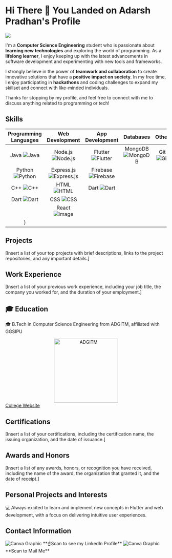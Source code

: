 # Hi There 👋 You Landed on **Adarsh Pradhan's** Profile

<img src="https://ziadoua.github.io/m3-Markdown-Badges/badges/Hacktoberfest2023/hacktoberfest20232.svg"/>

I'm a **Computer Science Engineering** student who is passionate about **learning new technologies** and exploring the world of programming. As a **lifelong learner**, I enjoy keeping up with the latest advancements in software development and experimenting with new tools and frameworks.

I strongly believe in the power of **teamwork and collaboration** to create innovative solutions that have a **positive impact on society**. In my free time, I enjoy participating in **hackathons** and coding challenges to expand my skillset and connect with like-minded individuals.

Thanks for stopping by my profile, and feel free to connect with me to discuss anything related to programming or tech!

## Skills

| Programming Languages | Web Development  | App Development | Databases  | Other |
| :---: | :---: | :---: | :---: | :---: |
| Java ![Java](https://img.icons8.com/color/48/000000/java-coffee-cup-logo--v1.png) | Node.js ![Node.js](https://img.icons8.com/color/48/000000/nodejs.png) | Flutter ![Flutter](https://img.icons8.com/color/48/000000/flutter.png) | MongoDB ![MongoDB](https://img.icons8.com/color/48/000000/mongodb.png) | Git ![Git](https://img.icons8.com/color/48/000000/git.png) | 
| Python ![Python](https://img.icons8.com/color/48/000000/python.png) | Express.js ![Express.js](https://img.icons8.com/color/48/000000/express.png) | Firebase ![Firebase](https://img.icons8.com/color/48/000000/firebase.png) | 
| C++ ![C++](https://img.icons8.com/color/48/000000/c-plus-plus-logo.png) | HTML ![HTML](https://img.icons8.com/color/48/000000/html-5.png) | Dart ![Dart](https://img.icons8.com/color/48/000000/dart.png) |  |  |
| Dart ![Dart](https://img.icons8.com/color/48/000000/dart.png) | CSS ![CSS](https://img.icons8.com/color/48/000000/css3.png) |  |  |  |
|  | React ![image](https://github.com/AdarshInDev/AdarshInDev/assets/131391638/8bb35c2e-e15e-43ad-bcb8-46ab4673412f)
) |  |  |  |



## Projects

[Insert a list of your top projects with brief descriptions, links to the project repositories, and any important details.]

## Work Experience

[Insert a list of your previous work experience, including your job title, the company you worked for, and the duration of your employment.]

## 🎓 Education

🎓  B.Tech in Computer Science Engineering from ADGITM, affiliated with GGSIPU

<div style="text-align: center;">
<img src="https://icacc2021.adgitmdelhi.ac.in/img/bg-img/1.jpg" alt="ADGITM" width="200"/>
</div>
<a href="https://adgitmdelhi.ac.in/">College Website</a>

## Certifications

[Insert a list of your certifications, including the certification name, the issuing organization, and the date of issuance.]

## Awards and Honors

[Insert a list of any awards, honors, or recognition you have received, including the name of the award, the organization that granted it, and the date of receipt.]

## Personal Projects and Interests
💻 Always excited to learn and implement new concepts in Flutter and web development, with a focus on delivering intuitive user experiences.

## Contact Information

<img src="https://qrcodechimp.s3.amazonaws.com/qr/PROD/645b6085e878ca052e4e7ba4/qr/645b6159a3b29d13755ee339_t.png?v=22" alt="Canva Graphic" />
 **☝️Scan to see my LinkedIn Profile**

<img src="https://qrcodechimp.s3.amazonaws.com/qr/PROD/645b6085e878ca052e4e7ba4/qr/645beacb8754d602874bc0e3_t.png?v=67" alt="Canva Graphic" />
**Scan to Mail Me**



